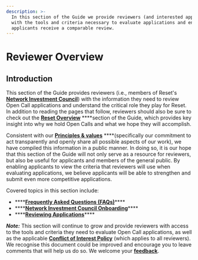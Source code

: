 ```yaml
---
description: >-
  In this section of the Guide we provide reviewers (and interested applicants)
  with the tools and criteria necessary to evaluate applications and ensure all
  applicants receive a comparable review.
---
```


# Reviewer Overview

## Introduction

This section of the Guide provides reviewers \(i.e., members of Reset's [**Network Investment Council**](https://www.reset.tech/people/#network-investment-council)\) with the information they need to review Open Call applications and understand the critical role they play for Reset. In addition to reading the pages that follow, reviewers should also be sure to check out the [**Reset Overview**](https://guide.reset.tech/introduction) ****section of the Guide, which provides key insight into why we hold Open Calls and what we hope they will accomplish. 

Consistent with our [**Principles & values**](https://guide.reset.tech/introduction/principles-values) ****\(specifically our commitment to act transparently and openly share all possible aspects of our work\), we have compiled this information in a public manner. In doing so, it is our hope that this section of the Guide will not only serve as a resource for reviewers, but also be useful for applicants and members of the general public. By enabling applicants to view the criteria that reviewers will use when evaluating applications, we believe applicants will be able to strengthen and submit even more competitive applications.

Covered topics in this section include:

* \*\*\*\*[**Frequently Asked Questions \(FAQs\)**](https://guide.reset.tech/for-reviewers/reviewer-faq)\*\*\*\*
* \*\*\*\*[**Network Investment Council Onboarding**](https://guide.reset.tech/for-reviewers/network-investment-council-onboarding)\*\*\*\*
* \*\*\*\*[**Reviewing Applications**](https://guide.reset.tech/for-reviewers/reviewing-applications)\*\*\*\*

_**Note:**_ This section will continue to grow and provide reviewers with access to the tools and criteria they  need to evaluate Open Call applications, as well as the applicable [**Conflict of Interest Policy**](https://guide.reset.tech/for-reviewers/network-investment-council-onboarding/reviewer-commitments#conflict-of-interest-policy) \(which applies to all reviewers\). We recognise this document could be improved and encourage you to leave comments that will help us do so. We welcome your [**feedback**](https://guide.reset.tech/give-us-feedback).

## 


